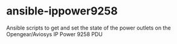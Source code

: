 # ansible-ippower9258
Ansible scripts to get and set the state of the power outlets on the Opengear/Aviosys IP Power 9258 PDU

